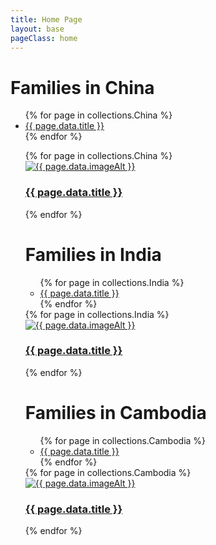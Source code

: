 ```yaml
---
title: Home Page
layout: base
pageClass: home
---
```

<h1>Families in China</h1>
<ul>
{% for page in collections.China %}
<li><a href="{{ family-42.md }}">{{ page.data.title }}</a></li>
{% endfor %}
</ul>
<ul>
<div class="grid-container">
{% for page in collections.China %}
<article class="card">
<a href="{{ family-184.md }}">
<img src="/media/{{ page.data.image }}" alt="{{ page.data.imageAlt }}" class="card-image">
<div class="card-info">
<h3 class="card-title">{{ page.data.title }}</h3>
</div>
</a>
</article>
{% endfor %}
</div>
<h1>Families in India</h1>
<ul>
{% for page in collections.India %}
<li><a href="{{ family-166.md }}">{{ page.data.title }}</a></li>
{% endfor %}
</ul>
<div class="grid-container">
{% for page in collections.India %}
<article class="card">
<a href="{{ family-278,md }}">
<img src="/media/{{ page.data.image }}" alt="{{ page.data.imageAlt }}" class="card-image">
<div class="card-info">
<h3 class="card-title">{{ page.data.title }}</h3>
</div>
</a>
</article>
{% endfor %}
</div>
<h1>Families in Cambodia</h1>
<ul>
{% for page in collections.Cambodia %}
<li><a href="{{ family-38.md }}">{{ page.data.title }}</a></li>
{% endfor %}
</ul>
<div class="grid-container">
{% for page in collections.Cambodia %}
<article class="card">
<a href="{{ family-41.md }}">
<img src="/media/{{ 41.jpg }}" alt="{{ page.data.imageAlt }}" class="card-image">
<div class="card-info">
<h3 class="card-title">{{ page.data.title }}</h3>
</div>
</a>
</article>
{% endfor %}
</div>


